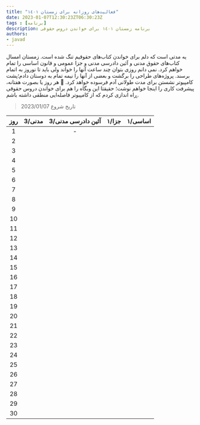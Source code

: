 ```yaml
---
title: "فعالیت‌های روزانه برای زمستان ١٤٠١"
date: 2023-01-07T12:30:23ZT06:30:23Z
tags : [برنامه]
description: برنامه زمستان ١٤٠١ برای خواندن دروس حقوقی
authors:
- javad
---
```



یه مدتی است که دلم برای خواندن کتاب‌های حقوقیم تنگ شده است. زمستان امسال کتاب‌‌های حقوق مدنی و آئین دادرسی مدنی و جزا عمومی و قانون اساسی را تمام خواهم کرد. نمی دانم روزی بتوان چند ساعت آنها را خواند ولی باید تا نوروز به اتمام برسند. پروژه‌های طراحی را برگشت و بعضی از آنها را نیمه تمام به دوستان دادم؛پشت کامپیوتر نشستن برای مدت طولانی آدم فرسوده خواهد کرد. 🍵 هر روز یا بصورت هفتانه، پیشرفت کاری را اینجا خواهم نوشت؛ حقیقتا این وبگاه را هم برای خواندن دروس حقوقی ڕاه اندازی کردم که از کامپیوتر فاصله‌ایی منطقی داشته باشم.

> تاریخ شروع  2023/01/07  

| روز | مدنی/3 | آئین دادرسی مدنی/3 | جزا/١ | اساسی/١  |
| :----: |  :----: |  :----: | :----: |  :----: |
| 1 |   | - |  |  |
| 2 |   |   |  |  |
| 3 |   |   |  |  |
| 4 |   |   |  |  |
| 5 |   |   |  |  |
| 6 |   |   |  |  |
| 7 |   |   |  |  |
| 8 |   |   |  |  |
| 9 |   |   |  |  |
| 10 |   |   |  |  |
| 11 |   |   |  |  |
| 12 |   |   |  |  |
| 13 |   |   |  |  |
| 14 |   |   |  |  |
| 15 |   |   |  |  |
| 16 |   |   |  |  |
| 17 |   |   |  |  |
| 18 |   |   |  |  |
| 19 |   |   |  |  |
| 20 |   |   |  |  |
| 21 |   |   |  |  |
| 22 |   |   |  |  |
| 23 |   |   |  |  |
| 24 |   |   |  |  |
| 25 |   |   |  |  |
| 26 |   |   |  |  |
| 27 |   |   |  |  |
| 28 |   |   |  |  |
| 29 |   |   |  |  |
| 30 |   |   |  |  |

